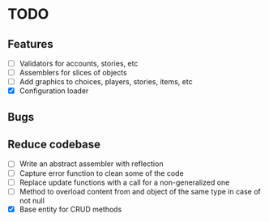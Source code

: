 # TODO

## Features
- [ ] Validators for accounts, stories, etc
- [ ] Assemblers for slices of objects
- [ ] Add graphics to choices, players, stories, items, etc
- [x] Configuration loader

## Bugs

## Reduce codebase
- [ ] Write an abstract assembler with reflection
- [ ] Capture error function to clean some of the code
- [ ] Replace update functions with a call for a non-generalized one
- [ ] Method to overload content from and object of the same type in case of not null
- [x] Base entity for CRUD methods